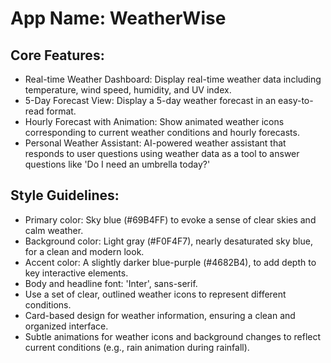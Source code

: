 # **App Name**: WeatherWise

## Core Features:

- Real-time Weather Dashboard: Display real-time weather data including temperature, wind speed, humidity, and UV index.
- 5-Day Forecast View: Display a 5-day weather forecast in an easy-to-read format.
- Hourly Forecast with Animation: Show animated weather icons corresponding to current weather conditions and hourly forecasts.
- Personal Weather Assistant: AI-powered weather assistant that responds to user questions using weather data as a tool to answer questions like 'Do I need an umbrella today?'

## Style Guidelines:

- Primary color: Sky blue (#69B4FF) to evoke a sense of clear skies and calm weather.
- Background color: Light gray (#F0F4F7), nearly desaturated sky blue, for a clean and modern look.
- Accent color: A slightly darker blue-purple (#4682B4), to add depth to key interactive elements.
- Body and headline font: 'Inter', sans-serif.
- Use a set of clear, outlined weather icons to represent different conditions.
- Card-based design for weather information, ensuring a clean and organized interface.
- Subtle animations for weather icons and background changes to reflect current conditions (e.g., rain animation during rainfall).